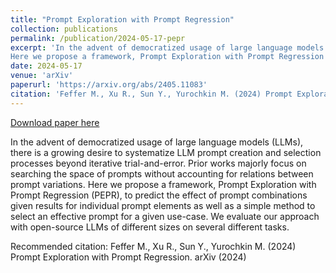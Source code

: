 ```yaml
---
title: "Prompt Exploration with Prompt Regression"
collection: publications
permalink: /publication/2024-05-17-pepr
excerpt: 'In the advent of democratized usage of large language models (LLMs), there is a growing desire to systematize LLM prompt creation and selection processes beyond iterative trial-and-error. Prior works majorly focus on searching the space of prompts without accounting for relations between prompt variations.
Here we propose a framework, Prompt Exploration with Prompt Regression (PEPR), to predict the effect of prompt combinations given results for individual prompt elements as well as a simple method to select an effective prompt for a given use-case. We evaluate our approach with open-source LLMs of different sizes on several different tasks.'
date: 2024-05-17
venue: 'arXiv'
paperurl: 'https://arxiv.org/abs/2405.11083'
citation: 'Feffer M., Xu R., Sun Y., Yurochkin M. (2024) Prompt Exploration with Prompt Regression. arXiv (2024)'
---
```


<a href='https://arxiv.org/abs/2405.11083'>Download paper here</a>

In the advent of democratized usage of large language models (LLMs), there is a growing desire to systematize LLM prompt creation and selection processes beyond iterative trial-and-error. Prior works majorly focus on searching the space of prompts without accounting for relations between prompt variations.
Here we propose a framework, Prompt Exploration with Prompt Regression (PEPR), to predict the effect of prompt combinations given results for individual prompt elements as well as a simple method to select an effective prompt for a given use-case. We evaluate our approach with open-source LLMs of different sizes on several different tasks.

Recommended citation: Feffer M., Xu R., Sun Y., Yurochkin M. (2024) Prompt Exploration with Prompt Regression. arXiv (2024)